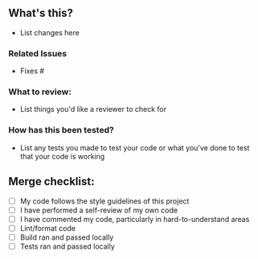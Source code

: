 ## What's this?

- List changes here

### Related Issues

- Fixes #

### What to review:

- List things you'd like a reviewer to check for

### How has this been tested?

- List any tests you made to test your code or what you've done to test that your code is working

## Merge checklist:

- [ ] My code follows the style guidelines of this project
- [ ] I have performed a self-review of my own code
- [ ] I have commented my code, particularly in hard-to-understand areas
- [ ] Lint/format code
- [ ] Build ran and passed locally
- [ ] Tests ran and passed locally